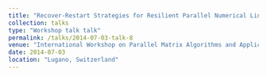 ```yaml
---
title: "Recover-Restart Strategies for Resilient Parallel Numerical Linear Algebra Solvers"
collection: talks
type: "Workshop talk talk"
permalink: /talks/2014-07-03-talk-8
venue: "International Workshop on Parallel Matrix Algorithms and Applications"
date: 2014-07-03
location: "Lugano, Switzerland"
---
```

